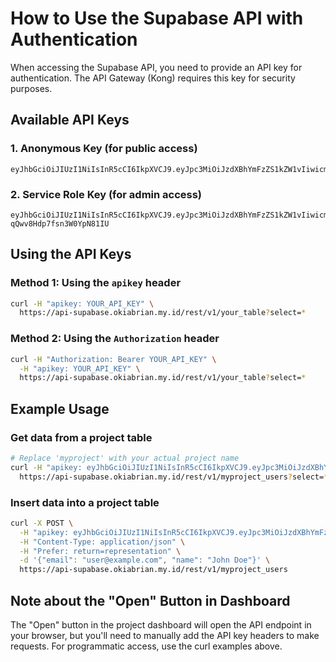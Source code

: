 # How to Use the Supabase API with Authentication

When accessing the Supabase API, you need to provide an API key for authentication. The API Gateway (Kong) requires this key for security purposes.

## Available API Keys

### 1. Anonymous Key (for public access)
```
eyJhbGciOiJIUzI1NiIsInR5cCI6IkpXVCJ9.eyJpc3MiOiJzdXBhYmFzZS1kZW1vIiwicm9sZSI6ImFub24iLCJleHAiOjE5ODM4MTI5OTZ9.CRXP1A7WOeoJeXxjNni43kdQwgnWNReilDMblYTn_I0
```

### 2. Service Role Key (for admin access)
```
eyJhbGciOiJIUzI1NiIsInR5cCI6IkpXVCJ9.eyJpc3MiOiJzdXBhYmFzZS1kZW1vIiwicm9sZSI6InNlcnZpY2Vfcm9sZSIsImV4cCI6MTk4MzgxMjk5Nn0.EGIM96RAZx35lJzdJsyH-qQwv8Hdp7fsn3W0YpN81IU
```

## Using the API Keys

### Method 1: Using the `apikey` header
```bash
curl -H "apikey: YOUR_API_KEY" \
  https://api-supabase.okiabrian.my.id/rest/v1/your_table?select=*
```

### Method 2: Using the `Authorization` header
```bash
curl -H "Authorization: Bearer YOUR_API_KEY" \
  -H "apikey: YOUR_API_KEY" \
  https://api-supabase.okiabrian.my.id/rest/v1/your_table?select=*
```

## Example Usage

### Get data from a project table
```bash
# Replace 'myproject' with your actual project name
curl -H "apikey: eyJhbGciOiJIUzI1NiIsInR5cCI6IkpXVCJ9.eyJpc3MiOiJzdXBhYmFzZS1kZW1vIiwicm9sZSI6ImFub24iLCJleHAiOjE5ODM4MTI5OTZ9.CRXP1A7WOeoJeXxjNni43kdQwgnWNReilDMblYTn_I0" \
  https://api-supabase.okiabrian.my.id/rest/v1/myproject_users?select=*
```

### Insert data into a project table
```bash
curl -X POST \
  -H "apikey: eyJhbGciOiJIUzI1NiIsInR5cCI6IkpXVCJ9.eyJpc3MiOiJzdXBhYmFzZS1kZW1vIiwicm9sZSI6InNlcnZpY2Vfcm9sZSIsImV4cCI6MTk4MzgxMjk5Nn0.EGIM96RAZx35lJzdJsyH-qQwv8Hdp7fsn3W0YpN81IU" \
  -H "Content-Type: application/json" \
  -H "Prefer: return=representation" \
  -d '{"email": "user@example.com", "name": "John Doe"}' \
  https://api-supabase.okiabrian.my.id/rest/v1/myproject_users
```

## Note about the "Open" Button in Dashboard

The "Open" button in the project dashboard will open the API endpoint in your browser, but you'll need to manually add the API key headers to make requests. For programmatic access, use the curl examples above.